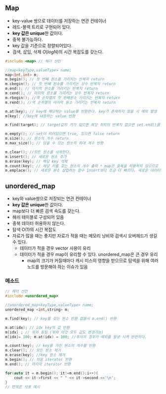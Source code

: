 ## Map
- key-value 쌍으로 데이터를 저장하는 연관 컨테이너
- 레드-블랙 트리로 구현되어 있다.
- **key 값은 unique**한 값이다.
- 중복 불가능하다.
- key 값을 기준으로 정렬되어있다.
- 검색, 삽입, 삭제 $O(logN)$의 시간 복잡도를 갖는다.

``` C++
#include <map> // 헤더 선언

//map<keyType,valueType> name;
map<int,int> m;
m.begin(); // 첫 번째 원소를 가리키는 반복자 return
m.cbegin(); // 첫 번째 원소를 가리키는 상수 반복자 return
m.end(); // 마지막 원소를 가리키는 반복자 return
m.cend(); // 마지막 원소를 가리키는 상수 반복자 return
m.rbegin(); //역 순차열의 첫 번째원소 가리키는 반복자 return
m.rend(); //역 순차열의 마지막 원소 가리키는 반복자 return

m.at(key); // key에 해당하는 value를 반환한다. key가 존재하지 않을 시 예외 발생
m[key]; //key에 대응하는 value 반환

m.find(target); // target값의 키가 있으면 해당 위치의 반복자 없으면 set.end()를 반환한다.

m.empty(); // set이 비어있으면 true, 있으면 false return
m.size(); // 원소의 개수 return
m.max_size(); // 담을 수 있는 원소의 최대 개수 반환

m.clear(); //모든 원소를 삭제한다.
m.insert(); // 새로운 원소 추가
m.erase(key); // 해당 key 삭제
m.count(key); // 해당 키를 갖는 원소의 개수 출력 * map은 중복을 허용하지 않으므로 있으면 1 없으면 0 출력
m.emplace(); // 새로운 원소 삽입하는 함수 insert보다 조금 더 빠르다. 새로운 데이터를 생성하는데 필요한 인수를 직접 전달할 수 있는 장점 
```
## unordered_map
- key와 value쌍으로 저장되는 연관 컨테이너
- **key 값은 unique**한 값이다.
- map보다 더 빠른 검색 속도를 갖는다.
- 해쉬 테이블로 구성되어 있음
- 중복 데이터 허용하지 않는다.
- 탐색 O(1)의 시간 복잡도
- 자료가 많을 때는 좋지만 자료가 적을 때는 메모리 낭비와 검색시 오버헤드가 생길 수 있다.
  - 데이터가 적을 경우 vector 사용이 유리
  - 데이터가 적을 경우 map이 유리할 수 있다. unordered_map은 큰 경우 유리
    - map의 크기가 커질때마다 캐시 미스의 영향을 받으므로 탐색을 위해 여러 노드를 방문해야 하는 이슈가 있음


### 메소드
```c++
// 헤더 선언
#include <unordered_map>

//unordered_map<keyType,valueType> name;
unordered_map <int,string> m;

m.find(key); // key를 갖는 원소 반환 없을시 m.end() 반환

m.at(idx); // idx key의 값 반환
m[idx] ; // 위와 동일 (위와 이것 모두 값도 변경가능)
m[idx]= 100; m.at(idx) = 100; //후자의 경우가 예외를 발생 시켜 안전하다.

m.count(key); // key를 가진 원소의 개수를 반환
m.clear(); // 모든 원소 제거
m.erase(key); //key 원소 제거
m.begin(); // 처음 iterator 반환
m.end(); // 마지막 iterator 반환

for(auto it = m.begin(); it!=m.end();i++){
	cout << it->first << " " << it->second <<'\n';
}
// 반복문 사용 예시

```
